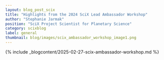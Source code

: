 ```yaml
---
layout: blog_post_scix
title: "Highlights from the 2024 SciX Lead Ambassador Workshop"
author: "Stephanie Jarmak"
position: "SciX Project Scientist for Planetary Science"
category: scixblog
label: general
thumbnail: blog/images/scix_ambassador_workshop_image1.png
---
```


{% include _blogcontent/2025-02-27-scix-ambassador-workshop.md %}
